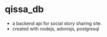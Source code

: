 # qissa_db
* a backend api for social story sharing site. 
* created with nodejs, adonisjs, postgresql

